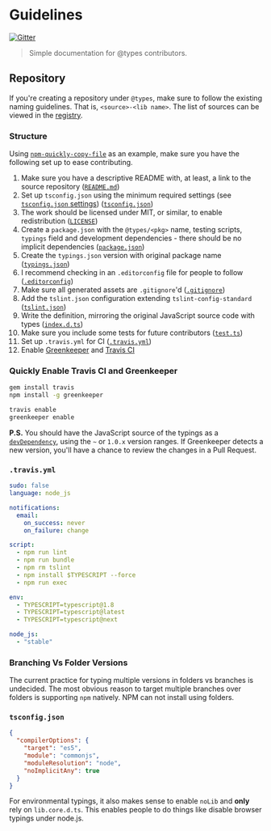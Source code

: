 # Guidelines

[![Gitter][gitter-image]][gitter-url]

> Simple documentation for @types contributors.

## Repository

If you're creating a repository under `@types`, make sure to follow the existing naming guidelines. That is, `<source>-<lib name>`. The list of sources can be viewed in the [registry](https://github.com/typings/registry#structure).

### Structure

Using [`npm-quickly-copy-file`](https://github.com/types/npm-quickly-copy-file) as an example, make sure you have the following set up to ease contributing.

1. Make sure you have a descriptive README with, at least, a link to the source repository ([`README.md`](https://github.com/types/npm-quickly-copy-file/blob/master/README.md))
2. Set up `tsconfig.json` using the minimum required settings (see [`tsconfig.json` settings](#tsconfigjson)) ([`tsconfig.json`](https://github.com/types/npm-quickly-copy-file/blob/master/tsconfig.json))
3. The work should be licensed under MIT, or similar, to enable redistribution ([`LICENSE`](https://github.com/types/npm-quickly-copy-file/blob/master/LICENSE))
4. Create a `package.json` with the `@types/<pkg>` name, testing scripts, `typings` field and development dependencies - there should be no implicit dependencies ([`package.json`](https://github.com/types/npm-quickly-copy-file/blob/master/package.json))
5. Create the `typings.json` version with original package name ([`typings.json`](https://github.com/types/npm-quickly-copy-file/blob/master/typings.json))
6. I recommend checking in an `.editorconfig` file for people to follow ([`.editorconfig`](https://github.com/types/npm-quickly-copy-file/blob/master/.editorconfig))
7. Make sure all generated assets are `.gitignore`'d ([`.gitignore`](https://github.com/types/npm-quickly-copy-file/blob/master/.gitignore))
8. Add the `tslint.json` configuration extending `tslint-config-standard` ([`tslint.json`](https://github.com/types/npm-quickly-copy-file/blob/master/tslint.json))
9. Write the definition, mirroring the original JavaScript source code with types ([`index.d.ts`](https://github.com/types/npm-quickly-copy-file/blob/master/index.d.ts))
10. Make sure you include some tests for future contributors ([`test.ts`](https://github.com/types/npm-quickly-copy-file/blob/master/test.ts))
11. Set up `.travis.yml` for CI ([`.travis.yml`](https://github.com/types/npm-quickly-copy-file/blob/master/.travis.yml))
12. Enable [Greenkeeper](https://greenkeeper.io/) and [Travis CI](http://travis-ci.org/)

### Quickly Enable Travis CI and Greenkeeper

```sh
gem install travis
npm install -g greenkeeper

travis enable
greenkeeper enable
```

**P.S.** You should have the JavaScript source of the typings as a [`devDependency`](https://github.com/types/npm-quickly-copy-file/blob/c744cbbed03e43f6f3fba890ac677c903c666897/package.json#L30), using the `~` or `1.0.x` version ranges. If Greenkeeper detects a new version, you'll have a chance to review the changes in a Pull Request.

### `.travis.yml`

```yml
sudo: false
language: node_js

notifications:
  email:
    on_success: never
    on_failure: change

script:
  - npm run lint
  - npm run bundle
  - npm rm tslint
  - npm install $TYPESCRIPT --force
  - npm run exec

env:
  - TYPESCRIPT=typescript@1.8
  - TYPESCRIPT=typescript@latest
  - TYPESCRIPT=typescript@next

node_js:
  - "stable"
```

### Branching Vs Folder Versions

The current practice for typing multiple versions in folders vs branches is undecided. The most obvious reason to target multiple branches over folders is supporting `npm` natively. NPM can not install using folders.

### `tsconfig.json`

```json
{
  "compilerOptions": {
    "target": "es5",
    "module": "commonjs",
    "moduleResolution": "node",
    "noImplicitAny": true
  }
}
```

For environmental typings, it also makes sense to enable `noLib` and **only** rely on `lib.core.d.ts`. This enables people to do things like disable browser typings under node.js.

[gitter-image]: https://badges.gitter.im/types/guidelines.svg
[gitter-url]: https://gitter.im/types/Lobby
